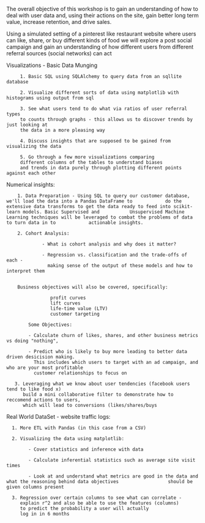 The overall objective of this workshop is to gain an understanding of how to deal with user data and, using their actions on the site, gain better long term value, increase retention, and drive sales.


Using a simulated setting of a pinterest like restaurant website where users can like, share, or buy different kinds of food we will explore a post social campaign and gain an understanding of how different users from different referral sources (social networks) can act



Visualizations - Basic Data Munging


         1. Basic SQL using SQLAlchemy to query data from an sqllite database
         
         2. Visualize different sorts of data using matplotlib with histograms using output from sql
         
         3. See what users tend to do what via ratios of user referral types 
         to counts through graphs - this allows us to discover trends by just looking at 
         the data in a more pleasing way
         
         4. Discuss insights that are supposed to be gained from visualizing the data
         
         5. Go through a few more visualizations comparing 
         different columns of the tables to understand biases 
         and trends in data purely through plotting different points against each other



Numerical insights:

        1. Data Preparation - Using SQL to query our customer database, we'll load the data into a Pandas DataFrame to            do the extensive data transforms to get the data ready to feed into scikit-learn models. Basic Supervised and           Unsupervised Machine Learning techniques will be leveraged to combat the problems of data to turn data in to            actionable insights.
       
        2. Cohort Analysis:
                  
                 - What is cohort analysis and why does it matter?
                  
                 - Regression vs. classification and the trade-offs of each - 
                   making sense of the output of these models and how to interpret them
                  
                  
        Business objectives will also be covered, specifically:
                    
                    profit curves
                    lift curves
                    life-time value (LTV)
                    customer targeting
           
            Some Objectives:
            
            - Calculate churn of likes, shares, and other business metrics vs doing "nothing", 
           
            - Predict who is likely to buy more leading to better data driven desicision making.
              This includes which users to target with an ad campaign, and who are your most profitable
              customer relationships to focus on
       
       3. Leveraging what we know about user tendencies (facebook users tend to like food x) 
          build a mini collaborative filter to demonstrate how to reccomend actions to users,
          which will lead to conversions (likes/shares/buys



Real World DataSet - website traffic logs:

   
      1. More ETL with Pandas (in this case from a CSV)
   
      2. Visualizing the data using matplotlib:
            
            - Cover statistics and inference with data
            
            - Calculate inferential statistics such as average site visit times
            
            - Look at and understand what metrics are good in the data and what the reasoning behind data objectives                  should be given columns present
   
      3. Regression over certain columns to see what can correlate - 
         explain r^2 and also be able to use the features (columns) 
         to predict the probability a user will actually 
         log in in 6 months

